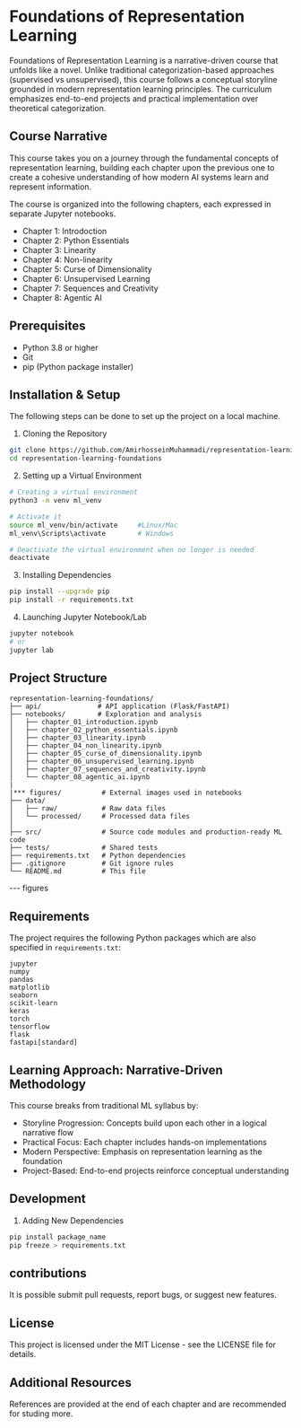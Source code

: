 # Foundations of Representation Learning
Foundations of Representation Learning is a narrative-driven course that unfolds like a novel. Unlike traditional categorization-based approaches (supervised vs unsupervised), this course follows a conceptual storyline grounded in modern representation learning principles. The curriculum emphasizes end-to-end projects and practical implementation over theoretical categorization.

## Course Narrative
This course takes you on a journey through the fundamental concepts of representation learning, building each chapter upon the previous one to create a cohesive understanding of how modern AI systems learn and represent information.

The course is organized into the following chapters, each expressed in separate Jupyter notebooks.
- Chapter 1: Introdoction
- Chapter 2: Python Essentials
- Chapter 3: Linearity
- Chapter 4: Non-linearity
- Chapter 5: Curse of Dimensionality
- Chapter 6: Unsupervised Learning
- Chapter 7: Sequences and Creativity
- Chapter 8: Agentic AI

## Prerequisites
- Python 3.8 or higher
- Git
- pip (Python package installer)

## Installation & Setup
The following steps can be done to set up the project on a local machine.

1. Cloning the Repository
```bash
git clone https://github.com/AmirhosseinMuhammadi/representation-learning-foundations.git
cd representation-learning-foundations
```

2. Setting up a Virtual Environment
```bash
# Creating a virtual environment
python3 -m venv ml_venv

# Activate it
source ml_venv/bin/activate     #Linux/Mac
ml_venv\Scripts\activate        # Windows

# Deactivate the virtual environment when no longer is needed
deactivate
```

3. Installing Dependencies
```bash
pip install --upgrade pip
pip install -r requirements.txt
```

4. Launching Jupyter Notebook/Lab
```bash
jupyter notebook
# or
jupyter lab
```

## Project Structure
```text
representation-learning-foundations/
├── api/              # API application (Flask/FastAPI)
├── notebooks/        # Exploration and analysis
│   ├── chapter_01_introduction.ipynb
│   ├── chapter_02_python_essentials.ipynb
│   ├── chapter_03_linearity.ipynb
│   ├── chapter_04_non_linearity.ipynb
│   ├── chapter_05_curse_of_dimensionality.ipynb
│   ├── chapter_06_unsupervised_learning.ipynb
│   ├── chapter_07_sequences_and_creativity.ipynb
│   └── chapter_08_agentic_ai.ipynb
|
|*** figures/          # External images used in notebooks
├── data/
│   ├── raw/           # Raw data files
│   └── processed/     # Processed data files
│
├── src/               # Source code modules and production-ready ML code
├── tests/             # Shared tests
├── requirements.txt   # Python dependencies
├── .gitignore         # Git ignore rules
└── README.md          # This file
```
--- figures

## Requirements
The project requires the following Python packages which are also specified in `requirements.txt`:
```text
jupyter
numpy
pandas
matplotlib
seaborn
scikit-learn
keras
torch
tensorflow
flask
fastapi[standard]
```
## Learning Approach: Narrative-Driven Methodology
This course breaks from traditional ML syllabus by:

- Storyline Progression: Concepts build upon each other in a logical narrative flow
- Practical Focus: Each chapter includes hands-on implementations
- Modern Perspective: Emphasis on representation learning as the foundation
- Project-Based: End-to-end projects reinforce conceptual understanding

## Development
1. Adding New Dependencies
```bash
pip install package_name
pip freeze > requirements.txt
```

## contributions
It is possible submit pull requests, report bugs, or suggest new features.

## License
This project is licensed under the MIT License - see the LICENSE file for details.

## Additional Resources
References are provided at the end of each chapter and are recommended for studing more.
